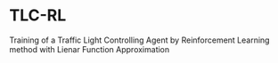 # TLC-RL
Training of a Traffic Light Controlling Agent by Reinforcement Learning method with Lienar Function Approximation
